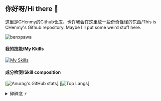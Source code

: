 ## 你好呀/Hi there 👋

这里是CHenmy的Github仓库，也许我会在这里放一些奇奇怪怪的东西/This is CHenmy's Github repository. Maybe I'll put some weird stuff here.

<!-- This is a Profile View Icon --Whrit By CHenmy -->
<p align="left"> <img src="https://komarev.com/ghpvc/?username=benxpawa&label=Profile%20views&color=0e75b6&style=flat" alt="benxpawa" /> </p>

#### 我的技能/My Kkills
<!-- This is a list of Kkill Icons provided by skillicons.drv --Whrit By CHenmy -->
[![My Skills](https://skillicons.dev/icons?i=html,css,js,md,php,cpp,lua,mysql,sqlite,nginx,wordpress,windows,linux,github,twitter,vscode,ps,ai,pr,au,ae,blender,powershell)](https://benxpawa.github.io/)

#### 成分检测/Skill composition
[![Anurag's GitHub stats](https://github-readme-stats.vercel.app/api?username=benxpawa&theme=radical)]
[![Top Langs](https://github-readme-stats.vercel.app/api/top-langs/?username=anuraghazra&layout=compact&theme=radical)]

<details>
  <summary>碎碎念 ⚡</summary>
  中考中考中考阿巴阿巴阿巴阿巴
  <iframe id="online-alarm-kur-iframe" src="https://embed-countdown.onlinealarmkur.com/zh-cn/#2025-06-23T00:00:00@Asia%2FShanghai" width="360" height="80" style="display: block; margin: 0px auto; border: 0px;"></iframe>
</details>


